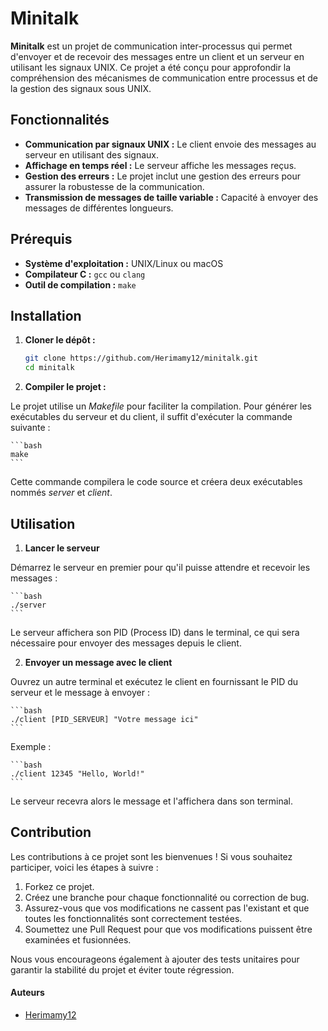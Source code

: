 # Minitalk

**Minitalk** est un projet de communication inter-processus qui permet d'envoyer et de recevoir des messages entre un client et un serveur en utilisant les signaux UNIX. Ce projet a été conçu pour approfondir la compréhension des mécanismes de communication entre processus et de la gestion des signaux sous UNIX.

## Fonctionnalités

- **Communication par signaux UNIX :** Le client envoie des messages au serveur en utilisant des signaux.
- **Affichage en temps réel :** Le serveur affiche les messages reçus.
- **Gestion des erreurs :** Le projet inclut une gestion des erreurs pour assurer la robustesse de la communication.
- **Transmission de messages de taille variable :** Capacité à envoyer des messages de différentes longueurs.

## Prérequis

- **Système d'exploitation :** UNIX/Linux ou macOS
- **Compilateur C :** `gcc` ou `clang`
- **Outil de compilation :** `make`

## Installation

1. **Cloner le dépôt :**

   ```bash
   git clone https://github.com/Herimamy12/minitalk.git
   cd minitalk
   ```
2. **Compiler le projet :**

Le projet utilise un *Makefile* pour faciliter la compilation. Pour générer les exécutables du serveur et du client, il suffit d'exécuter la commande suivante :

	```bash
	make
	```

Cette commande compilera le code source et créera deux exécutables nommés *server* et *client*.

## Utilisation

1. **Lancer le serveur**

Démarrez le serveur en premier pour qu'il puisse attendre et recevoir les messages :

	```bash
	./server
	```

Le serveur affichera son PID (Process ID) dans le terminal, ce qui sera nécessaire pour envoyer des messages depuis le client.

2. **Envoyer un message avec le client**

Ouvrez un autre terminal et exécutez le client en fournissant le PID du serveur et le message à envoyer :

	```bash
	./client [PID_SERVEUR] "Votre message ici"
	```

Exemple :

	```bash
	./client 12345 "Hello, World!"
	```
Le serveur recevra alors le message et l'affichera dans son terminal.

## Contribution

Les contributions à ce projet sont les bienvenues ! Si vous souhaitez participer, voici les étapes à suivre :

1. Forkez ce projet.
2. Créez une branche pour chaque fonctionnalité ou correction de bug.
3. Assurez-vous que vos modifications ne cassent pas l'existant et que toutes les fonctionnalités sont correctement testées.
4. Soumettez une Pull Request pour que vos modifications puissent être examinées et fusionnées.

Nous vous encourageons également à ajouter des tests unitaires pour garantir la stabilité du projet et éviter toute régression.

#### Auteurs

- [Herimamy12](https://github.com/Herimamy12)
